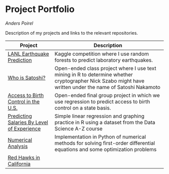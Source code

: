 # Project Portfolio
*Anders Poirel*

Description of my projects and links to the relevant repositories.

| Project | Description |
| --- | --- |
| [LANL Earthquake Prediction](https://github.com/datascienceslugs/dss-earthquakes) | Kaggle competition where I use random forests to predict laboratory earthquakes. |
| [Who is Satoshi?](https://github.com/Jswig/Computational-Futurology/blob/master/Who_Is_Satoshi/CRWN88_HW3.pdf) | Open-ended class project where I use text mining in R to determine whether cryptographer Nick Szabo might have written under the name of Satoshi Nakamoto |
| [Access to Birth Control in the U.S.](https://drive.google.com/open?id=1DtbDNyi160zuXgVyBocp7d1TX9Zl3crS) | Open-ended final group project in which we use regression to predict access to birth control on a state basis. 
| [Predicting Salaries By Level of Experience](https://github.com/Jswig/DataScienceAZ/blob/master/SimpleLinearRegression/salary_slr.md) | Simple linear regression and graphing practice in R using a dataset from the Data Science A-Z course |
| [Numerical Analysis](https://github.com/Jswig/numerical-diffeqs/blob/master/Solutions.ipynb)| Implementation in Python of numerical methods for solving first-order differential equations and some optimization problems |
|[Red Hawks in California]() | |


